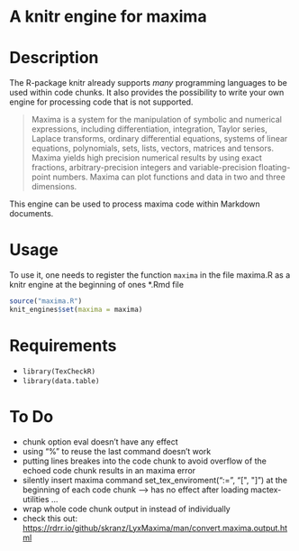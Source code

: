 A knitr engine for maxima
================

# Description

<!-- README.md is generated from README.Rmd. Please edit that file -->

The R-package knitr already supports *many* programming languages to be
used within code chunks. It also provides the possibility to write your
own engine for processing code that is not supported.

> Maxima is a system for the manipulation of symbolic and numerical
> expressions, including differentiation, integration, Taylor series,
> Laplace transforms, ordinary differential equations, systems of linear
> equations, polynomials, sets, lists, vectors, matrices and tensors.
> Maxima yields high precision numerical results by using exact
> fractions, arbitrary-precision integers and variable-precision
> floating-point numbers. Maxima can plot functions and data in two and
> three dimensions.

This engine can be used to process maxima code within Markdown
documents.

# Usage

To use it, one needs to register the function `maxima` in the file
maxima.R as a knitr engine at the beginning of ones \*.Rmd file

``` r
source("maxima.R")
knit_engines$set(maxima = maxima)
```

# Requirements

  - `library(TexCheckR)`
  - `library(data.table)`

# To Do

  - chunk option eval doesn’t have any effect
  - using “%” to reuse the last command doesn’t work
  - putting lines breakes into the code chunk to avoid overflow of the
    echoed code chunk results in an maxima error
  - silently insert maxima command set\_tex\_enviroment(“:=”,
    “\[", "\]”) at the beginning of each code chunk –\> has no
    effect after loading mactex-utilities …
  - wrap whole code chunk output in
    instead of individually
  - check this out:
    <https://rdrr.io/github/skranz/LyxMaxima/man/convert.maxima.output.html>

